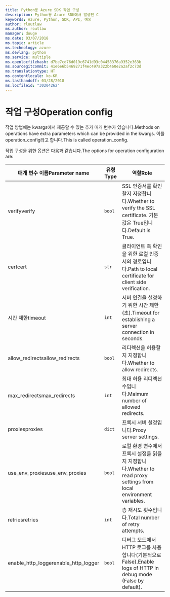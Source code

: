 ```yaml
---
title: Python용 Azure SDK 작업 구성
description: Python용 Azure SDK에서 발생된 C
keywords: Azure, Python, SDK, API, 예외
author: rloutlaw
ms.author: routlaw
manager: douge
ms.date: 03/07/2018
ms.topic: article
ms.technology: azure
ms.devlang: python
ms.service: multiple
ms.openlocfilehash: d7be7cd76d019c6741d93c04458376a9352e363b
ms.sourcegitcommit: 41e6e6b5469271f4ec497a322b460e2a2af2c73d
ms.translationtype: HT
ms.contentlocale: ko-KR
ms.lasthandoff: 03/28/2018
ms.locfileid: "30204262"
---
```

# <a name="operation-config"></a><span data-ttu-id="2c6fe-104">작업 구성</span><span class="sxs-lookup"><span data-stu-id="2c6fe-104">Operation config</span></span> 

<span data-ttu-id="2c6fe-105">작업 방법에는 kwargs에서 제공할 수 있는 추가 매개 변수가 있습니다.</span><span class="sxs-lookup"><span data-stu-id="2c6fe-105">Methods on operations have extra parameters which can be provided in the kwargs.</span></span> <span data-ttu-id="2c6fe-106">이를 operation_config라고 합니다.</span><span class="sxs-lookup"><span data-stu-id="2c6fe-106">This is called operation_config.</span></span>

<span data-ttu-id="2c6fe-107">작업 구성을 위한 옵션은 다음과 같습니다.</span><span class="sxs-lookup"><span data-stu-id="2c6fe-107">The options for operation configuration are:</span></span>

|<span data-ttu-id="2c6fe-108">매개 변수 이름</span><span class="sxs-lookup"><span data-stu-id="2c6fe-108">Parameter name</span></span>|<span data-ttu-id="2c6fe-109">유형</span><span class="sxs-lookup"><span data-stu-id="2c6fe-109">Type</span></span>|<span data-ttu-id="2c6fe-110">역할</span><span class="sxs-lookup"><span data-stu-id="2c6fe-110">Role</span></span>|
|----------------------|------|---------------|
| <span data-ttu-id="2c6fe-111">verify</span><span class="sxs-lookup"><span data-stu-id="2c6fe-111">verify</span></span> |`bool`|<span data-ttu-id="2c6fe-112">SSL 인증서를 확인할지 지정합니다.</span><span class="sxs-lookup"><span data-stu-id="2c6fe-112">Whether to verify the SSL certificate.</span></span> <span data-ttu-id="2c6fe-113">기본값은 True입니다.</span><span class="sxs-lookup"><span data-stu-id="2c6fe-113">Default is True.</span></span>|
|  <span data-ttu-id="2c6fe-114">cert</span><span class="sxs-lookup"><span data-stu-id="2c6fe-114">cert</span></span> |`str`| <span data-ttu-id="2c6fe-115">클라이언트 측 확인을 위한 로컬 인증서의 경로입니다.</span><span class="sxs-lookup"><span data-stu-id="2c6fe-115">Path to local certificate for client side verification.</span></span>|
|  <span data-ttu-id="2c6fe-116">시간 제한</span><span class="sxs-lookup"><span data-stu-id="2c6fe-116">timeout</span></span> |`int`| <span data-ttu-id="2c6fe-117">서버 연결을 설정하기 위한 시간 제한(초).</span><span class="sxs-lookup"><span data-stu-id="2c6fe-117">Timeout for establishing a server connection in seconds.</span></span>|
|  <span data-ttu-id="2c6fe-118">allow_redirects</span><span class="sxs-lookup"><span data-stu-id="2c6fe-118">allow_redirects</span></span> |`bool` | <span data-ttu-id="2c6fe-119">리디렉션을 허용할지 지정합니다.</span><span class="sxs-lookup"><span data-stu-id="2c6fe-119">Whether to allow redirects.</span></span>|
|  <span data-ttu-id="2c6fe-120">max_redirects</span><span class="sxs-lookup"><span data-stu-id="2c6fe-120">max_redirects</span></span>  |`int`| <span data-ttu-id="2c6fe-121">최대 허용 리디렉션 수입니다.</span><span class="sxs-lookup"><span data-stu-id="2c6fe-121">Maimum number of allowed redirects.</span></span>|
|  <span data-ttu-id="2c6fe-122">proxies</span><span class="sxs-lookup"><span data-stu-id="2c6fe-122">proxies</span></span>  |`dict` |<span data-ttu-id="2c6fe-123">프록시 서버 설정입니다.</span><span class="sxs-lookup"><span data-stu-id="2c6fe-123">Proxy server settings.</span></span>|
|  <span data-ttu-id="2c6fe-124">use_env_proxies</span><span class="sxs-lookup"><span data-stu-id="2c6fe-124">use_env_proxies</span></span> |`bool` |<span data-ttu-id="2c6fe-125">로컬 환경 변수에서 프록시 설정을 읽을지 지정합니다.</span><span class="sxs-lookup"><span data-stu-id="2c6fe-125">Whether to read proxy settings from local environment variables.</span></span>|
|  <span data-ttu-id="2c6fe-126">retries</span><span class="sxs-lookup"><span data-stu-id="2c6fe-126">retries</span></span>  |`int` | <span data-ttu-id="2c6fe-127">총 재시도 횟수입니다.</span><span class="sxs-lookup"><span data-stu-id="2c6fe-127">Total number of retry attempts.</span></span>|
|  <span data-ttu-id="2c6fe-128">enable_http_logger</span><span class="sxs-lookup"><span data-stu-id="2c6fe-128">enable_http_logger</span></span> | `bool`| <span data-ttu-id="2c6fe-129">디버그 모드에서 HTTP 로그를 사용합니다(기본적으로 False).</span><span class="sxs-lookup"><span data-stu-id="2c6fe-129">Enable logs of HTTP in debug mode (False by default).</span></span>|
